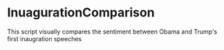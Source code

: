 # InuagurationComparison
This script visually compares the sentiment between Obama and Trump's first inaugration speeches
